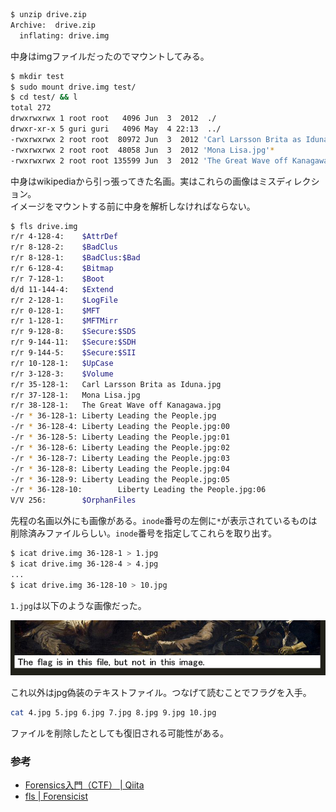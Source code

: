 ```bash
$ unzip drive.zip
Archive:  drive.zip
  inflating: drive.img
```

中身はimgファイルだったのでマウントしてみる。  

```bash
$ mkdir test
$ sudo mount drive.img test/
$ cd test/ && l
total 272
drwxrwxrwx 1 root root   4096 Jun  3  2012  ./
drwxr-xr-x 5 guri guri   4096 May  4 22:13  ../
-rwxrwxrwx 2 root root  80972 Jun  3  2012 'Carl Larsson Brita as Iduna.jpg'*
-rwxrwxrwx 2 root root  48058 Jun  3  2012 'Mona Lisa.jpg'*
-rwxrwxrwx 2 root root 135599 Jun  3  2012 'The Great Wave off Kanagawa.jpg'*
```

中身はwikipediaから引っ張ってきた名画。実はこれらの画像はミスディレクション。  
イメージをマウントする前に中身を解析しなければならない。  

```bash
$ fls drive.img
r/r 4-128-4:    $AttrDef
r/r 8-128-2:    $BadClus
r/r 8-128-1:    $BadClus:$Bad
r/r 6-128-4:    $Bitmap
r/r 7-128-1:    $Boot
d/d 11-144-4:   $Extend
r/r 2-128-1:    $LogFile
r/r 0-128-1:    $MFT
r/r 1-128-1:    $MFTMirr
r/r 9-128-8:    $Secure:$SDS
r/r 9-144-11:   $Secure:$SDH
r/r 9-144-5:    $Secure:$SII
r/r 10-128-1:   $UpCase
r/r 3-128-3:    $Volume
r/r 35-128-1:   Carl Larsson Brita as Iduna.jpg
r/r 37-128-1:   Mona Lisa.jpg
r/r 38-128-1:   The Great Wave off Kanagawa.jpg
-/r * 36-128-1: Liberty Leading the People.jpg
-/r * 36-128-4: Liberty Leading the People.jpg:00
-/r * 36-128-5: Liberty Leading the People.jpg:01
-/r * 36-128-6: Liberty Leading the People.jpg:02
-/r * 36-128-7: Liberty Leading the People.jpg:03
-/r * 36-128-8: Liberty Leading the People.jpg:04
-/r * 36-128-9: Liberty Leading the People.jpg:05
-/r * 36-128-10:        Liberty Leading the People.jpg:06
V/V 256:        $OrphanFiles
```

先程の名画以外にも画像がある。``inode``番号の左側に``*``が表示されているものは削除済みファイルらしい。``inode``番号を指定してこれらを取り出す。  

```bash
$ icat drive.img 36-128-1 > 1.jpg
$ icat drive.img 36-128-4 > 4.jpg
...
$ icat drive.img 36-128-10 > 10.jpg
```

``1.jpg``は以下のような画像だった。  

![a](./a.png)  

これ以外はjpg偽装のテキストファイル。つなげて読むことでフラグを入手。  

```bash
cat 4.jpg 5.jpg 6.jpg 7.jpg 8.jpg 9.jpg 10.jpg
```

ファイルを削除したとしても復旧される可能性がある。  

### 参考

- [Forensics入門（CTF） | Qiita](https://qiita.com/knqyf263/items/6ebf06e27be7c48aab2e#%E3%83%87%E3%82%A3%E3%82%B9%E3%82%AF%E3%82%A4%E3%83%A1%E3%83%BC%E3%82%B8%E3%81%8C%E6%B8%A1%E3%81%95%E3%82%8C%E3%81%9F%E5%A0%B4%E5%90%88)
- [fls | Forensicist](http://www.kazamiya.net/SleuthKit/fls)
